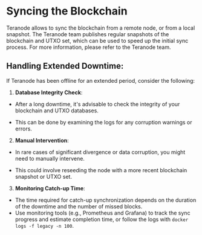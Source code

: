 # Syncing the Blockchain

Teranode allows to sync the blockchain from a remote node, or from a local snapshot. The Teranode team publishes regular snapshots of the blockchain and UTXO set, which can be used to speed up the initial sync process.
For more information, please refer to the Teranode team.



## Handling Extended Downtime:

If Teranode has been offline for an extended period, consider the following:

1. **Database Integrity Check**:
- After a long downtime, it's advisable to check the integrity of your blockchain and UTXO databases.

- This can be done by examining the logs for any corruption warnings or errors.



2. **Manual Intervention**:
- In rare cases of significant divergence or data corruption, you might need to manually intervene.

- This could involve reseeding the node with a more recent blockchain snapshot or UTXO set.



3. **Monitoring Catch-up Time**:
- The time required for catch-up synchronization depends on the duration of the downtime and the number of missed blocks.
- Use monitoring tools (e.g., Prometheus and Grafana) to track the sync progress and estimate completion time, or follow the logs with `docker logs -f legacy -n 100`.
